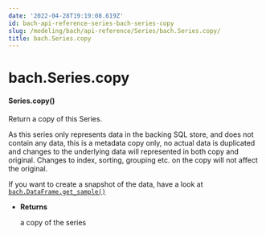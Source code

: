 ```yaml
---
date: '2022-04-28T19:19:08.619Z'
id: bach-api-reference-series-bach-series-copy
slug: /modeling/bach/api-reference/Series/bach.Series.copy/
title: bach.Series.copy
---
```


# bach.Series.copy


#### Series.copy()
Return a copy of this Series.

As this series only represents data in the backing SQL store, and does not contain any data,
this is a metadata copy only, no actual data is duplicated and changes to the underlying data
will represented in both copy and original.
Changes to index, sorting, grouping etc. on the copy will not affect the original.

If you want to create a snapshot of the data, have a look at [`bach.DataFrame.get_sample()`](/docs/modeling/bach/api-reference/DataFrame/bach.DataFrame.get-sample/#bach.DataFrame.get-sample)


* **Returns**

    a copy of the series


<!-- !! processed by numpydoc !! -->
